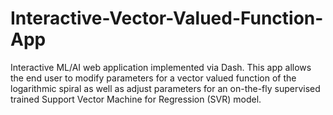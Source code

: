 # Interactive-Vector-Valued-Function-App
Interactive ML/AI web application implemented via Dash. This app allows the end user to modify parameters for a vector valued function of the logarithmic spiral as well as adjust parameters for an on-the-fly supervised trained Support Vector Machine for Regression (SVR) model. 
